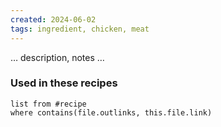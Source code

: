 ```yaml
---
created: 2024-06-02
tags: ingredient, chicken, meat
---
```



… description, notes …

### Used in these recipes

```dataview
list from #recipe
where contains(file.outlinks, this.file.link)
```